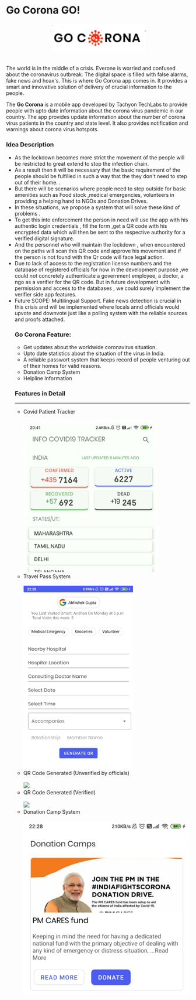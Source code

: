 # Go Corona GO!
<h4 align="center">
    <a href="https://github.com/Omkar17dalvi/Example">
        <img src="https://github.com/Omkar17dalvi/Example/blob/master/images/gocorona.png" alt="corona-cli" />
    </a>
    <br>
    <br>



</h4>

The world is in the middle of a crisis. Everone is worried and confused about the coronavirus outbreak. The digital space is filled with false alarms, fake news and hoax's. This is where Go Corona app comes in. It provides a smart and innovative solution of delivery of crucial information to the people.  

The **Go Corona** is a mobile app developed by Tachyon TechLabs to provide people with upto date information about the corona virus pandemic in our country. The app provides update information about the number of corona virus patients in the country and state level. It also provides notification and warnings about corona virus hotspots.  

### Idea Description
<ul>
	<li>As the lockdown becomes more strict the movement of the people will be restricted to great extend to stop the infection chain.
</li>
	<li>As a result then it will be necessary that the basic requirement of the people should be fulfilled in such a way that the they don't need to step out of their home.
.</li>
	<li>But there will be scenarios where people need to step outside  for basic amenities  such as Food stock ,medical emergencies, volunteers in providing a helping hand to NGOs and Donation Drives.
</li>
	<li>In these situations, we propose a system that will solve these kind of problems .
</li>
	<li>To get this into enforcement the person in need will use the app with his authentic  login credentials , fill the form ,get a QR code with his encrypted data which will then be sent to the respective authority for a verified digital signature.
</li>
	<li>And the personnel who will maintain the lockdown , when encountered on the paths will scan this QR code and approve his movement  and if the person is not found with the  Qr code will face legal action.
</li>
	
	
<li>Due to lack of access to the registration license numbers and the database of registered officials for now in the development purpose ,we could not concretely authenticate a government employee, a doctor, a ngo as a verifier for the QR code. But in future development with permission and access to the databases , we could surely implement the verifier side app features.
</li>

<li>Future SCOPE: Multilingual Support. Fake news detection is crucial in this crisis and will be implemented where locals annd officials would upvote and downvote just like a polling system with the reliable sources and proofs attached.
</li>
	
### Go Corona Feature: 
<ul>
	<li>Get updates about the worldwide coronavirus situation.</li>
	<li>Upto date statistics about the situation of the virus in India.</li>
	<li>A reliable passwort system that keeps record of people venturing out of their homes for valid reasons.</li>
	<li>Donation Camp System</li>
	<li>Helpline Information</li>

</ul>

<h3>Features in Detail</h3>
<hr>

<ul>
<li>Covid Patient Tracker</li>
<br>
<img src="https://github.com/Omkar17dalvi/Example/blob/master/images/tracker.png" class="center">
<br>
<li>Travel Pass System</li>
<br>
<img src="https://github.com/Omkar17dalvi/Example/blob/master/images/pass.png" class="center" width="300" height="500">
<li>QR Code Generated (Unverified by officials)</li>
<br>
<img src="https://github.com/pranjalpc99/GoCorona/blob/master/images/WhatsApp%20Image%202020-04-11%20at%2000.54.15.jpeg" class="center" >
<li>QR Code Generated (Verified)</li>
<br>
<img src="https://github.com/pranjalpc99/GoCorona/blob/master/images/WhatsApp%20Image%202020-04-11%20at%2000.54.08.jpeg" class="center" >
<li>Donation Camp System</li>
<br>
<img src="https://github.com/Omkar17dalvi/Example/blob/master/images/dono.png" class="center">

</ul>
